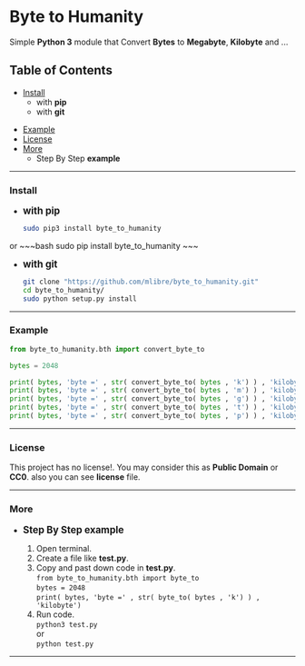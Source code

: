 # Byte to Humanity
Simple **Python 3** module that Convert **Bytes** to **Megabyte**, **Kilobyte** and ...

## Table of Contents
+ [Install](#install)
	+ with **pip**
	+ with **git**
* [Example](#example)
* [License](#license)
* [More](#more)
    * Step By Step **example**

---
### Install
+ <big>**with pip**</big>
	
	~~~bash
	sudo pip3 install byte_to_humanity
	~~~
or
	~~~bash
	sudo pip install byte_to_humanity
	~~~
+ <big>**with git**</big>

	~~~bash
	git clone "https://github.com/mlibre/byte_to_humanity.git"
    cd byte_to_humanity/
    sudo python setup.py install
	~~~

---
### Example
~~~python
from byte_to_humanity.bth import convert_byte_to

bytes = 2048

print( bytes, 'byte =' , str( convert_byte_to( bytes , 'k') ) , 'kilobyte')
print( bytes, 'byte =' , str( convert_byte_to( bytes , 'm') ) , 'kilobyte')
print( bytes, 'byte =' , str( convert_byte_to( bytes , 'g') ) , 'kilobyte')
print( bytes, 'byte =' , str( convert_byte_to( bytes , 't') ) , 'kilobyte')
print( bytes, 'byte =' , str( convert_byte_to( bytes , 'p') ) , 'kilobyte')
~~~

---
### License
This project has no license!. You may consider this as **Public Domain** or **CC0**. also you can see **license** file.

---
### More
+ <big>**Step By Step example**</big>

    1. Open terminal.
    2. Create a file like **test.py**.
    3. Copy and past down code in **test.py**.  
        `from byte_to_humanity.bth import byte_to`  
        `bytes = 2048`  
        `print( bytes, 'byte =' , str( byte_to( bytes , 'k') ) , 'kilobyte')`
    4. Run code.  
    `python3 test.py`  
or  
    `python test.py`

---
